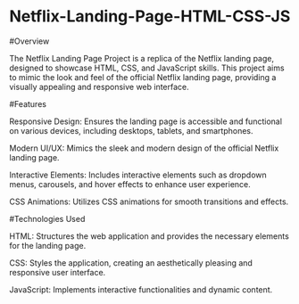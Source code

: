 # Netflix-Landing-Page-HTML-CSS-JS

#Overview

The Netflix Landing Page Project is a replica of the Netflix landing page, designed to showcase HTML, CSS, and JavaScript skills. This project aims to mimic the look and feel of the official Netflix landing page, providing a visually appealing and responsive web interface.

#Features

Responsive Design: Ensures the landing page is accessible and functional on various devices, including desktops, tablets, and smartphones.

Modern UI/UX: Mimics the sleek and modern design of the official Netflix landing page.

Interactive Elements: Includes interactive elements such as dropdown menus, carousels, and hover effects to enhance user experience.

CSS Animations: Utilizes CSS animations for smooth transitions and effects.

#Technologies Used

HTML: Structures the web application and provides the necessary elements for the landing page.

CSS: Styles the application, creating an aesthetically pleasing and responsive user interface.

JavaScript: Implements interactive functionalities and dynamic content.
